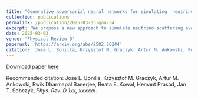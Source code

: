 ```yaml
---
title: "Generative adversarial neural networks for simulating  neutrino interactions"
collection: publications
permalink: /publication/2025-03-03-gan-34
excerpt: 'We propose a new approach to simulate neutrino scattering events as an alternative to the standard Monte Carlo generator approach. Generative adversarial neural network (GAN) models are developed to simulate charged current neutrino-carbon collisions in the few-GeV energy range. We consider a simplified framework to generate muon kinematic variables, specifically its energy and scattering angle. GAN models are trained on simulation data from Monte Carlo event generator. Two GAN models have been obtained: one simulating quasielastic neutrino-nucleus scatterings and another simulating all interactions at given neutrino energy. The models work for neutrino energy ranging from 300 MeV to 10 GeV. The performance of both models has been assessed using two statistical metrics. It is shown that both GAN models successfully reproduce the distribution of muon kinematics.'
date: 2025-03-03
venue: 'Physical Review D'
paperurl: 'https://arxiv.org/abs/2502.20244'
citation: 'Jose L. Bonilla, Krzysztof M. Graczyk, Artur M. Ankowski, Rwik Dharmapal Banerjee, Beata E. Kowal, Hemant Prasad, Jan T. Sobczyk, Phys. Rev. D 1xx, xxxxxx'
---
```


[Download paper here](https://arxiv.org/pdf/2502.20244)

Recommended citation: Jose L. Bonilla, Krzysztof M. Graczyk, Artur M. Ankowski, Rwik Dharmapal Banerjee, Beata E. Kowal, Hemant Prasad, Jan T. Sobczyk, <i>Phys. Rev. D 1xx, xxxxxx</i>.
